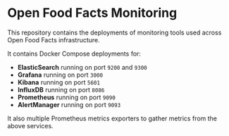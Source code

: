 # Open Food Facts Monitoring

This repository contains the deployments of monitoring tools used across Open Food Facts infrastructure.

It contains Docker Compose deployments for:

* **ElasticSearch** running on port `9200` and `9300`
* **Grafana** running on port `3000`
* **Kibana** running on port `5601`
* **InfluxDB** running on port `8086`
* **Prometheus** running on port `9090`
* **AlertManager** running on port `9093`

It also multiple Prometheus metrics exporters to gather metrics from the above services.


